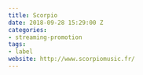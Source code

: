 ```yaml
---
title: Scorpio
date: 2018-09-28 15:29:00 Z
categories:
- streaming-promotion
tags:
- label
website: http://www.scorpiomusic.fr/
---
```


